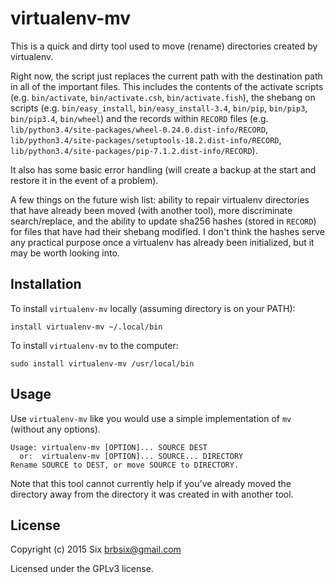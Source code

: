 # virtualenv-mv

This is a quick and dirty tool used to move (rename) directories created by virtualenv.

Right now, the script just replaces the current path with the destination path in all of the important files. This includes the contents of the activate scripts (e.g. `bin/activate`, `bin/activate.csh`, `bin/activate.fish`), the shebang on scripts (e.g. `bin/easy_install`, `bin/easy_install-3.4`, `bin/pip`, `bin/pip3`, `bin/pip3.4`, `bin/wheel`) and the records within `RECORD` files (e.g. `lib/python3.4/site-packages/wheel-0.24.0.dist-info/RECORD`, `lib/python3.4/site-packages/setuptools-18.2.dist-info/RECORD`, `lib/python3.4/site-packages/pip-7.1.2.dist-info/RECORD`).

It also has some basic error handling (will create a backup at the start and restore it in the event of a problem).

A few things on the future wish list: ability to repair virtualenv directories that have already been moved (with another tool), more discriminate search/replace, and the ability to update sha256 hashes (stored in `RECORD`) for files that have had their shebang modified. I don't think the hashes serve any practical purpose once a virtualenv has already been initialized, but it may be worth looking into.

Installation
------------

To install `virtualenv-mv` locally (assuming directory is on your PATH):

    install virtualenv-mv ~/.local/bin

To install `virtualenv-mv` to the computer:

    sudo install virtualenv-mv /usr/local/bin

Usage
-----

Use `virtualenv-mv` like you would use a simple implementation of `mv` (without any options).

	Usage: virtualenv-mv [OPTION]... SOURCE DEST
	  or:  virtualenv-mv [OPTION]... SOURCE... DIRECTORY
	Rename SOURCE to DEST, or move SOURCE to DIRECTORY.

Note that this tool cannot currently help if you've already moved the directory away from the directory it was created in with another tool.

License
-------

Copyright (c) 2015 Six <brbsix@gmail.com>

Licensed under the GPLv3 license.
